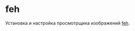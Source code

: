 # feh

Установка и настройка просмотрщика изображений [feh](https://feh.finalrewind.org/examples/mxey/keys).
